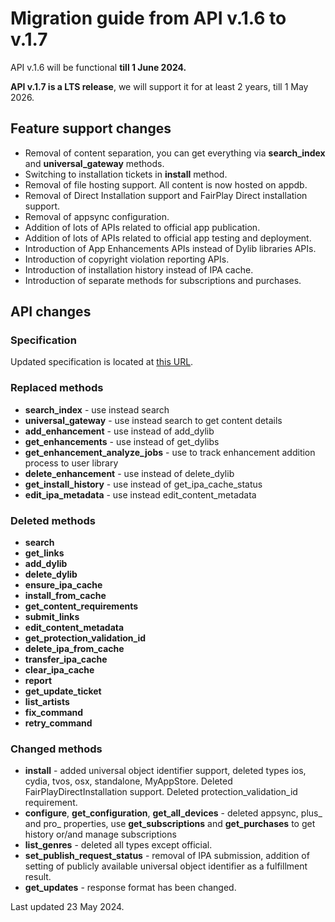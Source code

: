 # Migration guide from API v.1.6 to v.1.7

API v.1.6 will be functional **till 1 June 2024.**

**API v.1.7 is a LTS release**, we will support it for at least 2 years, till 1 May 2026.

## Feature support changes

- Removal of content separation, you can get everything via **search_index** and **universal_gateway** methods.
- Switching to installation tickets in **install** method.
- Removal of file hosting support. All content is now hosted on appdb.
- Removal of Direct Installation support and FairPlay Direct installation support.
- Removal of appsync configuration.
- Addition of lots of APIs related to official app publication.
- Addition of lots of APIs related to official app testing and deployment.
- Introduction of App Enhancements APIs instead of Dylib libraries APIs.
- Introduction of copyright violation reporting APIs.
- Introduction of installation history instead of IPA cache.
- Introduction of separate methods for subscriptions and purchases.

## API changes

### Specification

Updated specification is located at [this URL](https://api.dbservices.to/v1.7/spec/).

### Replaced methods

- **search_index** - use instead search
- **universal_gateway** - use instead search to get content details
- **add_enhancement** - use instead of add_dylib
- **get_enhancements** - use instead of get_dylibs
- **get_enhancement_analyze_jobs** - use to track enhancement addition process to user library
- **delete_enhancement** - use instead of delete_dylib
- **get_install_history** - use instead of get_ipa_cache_status
- **edit_ipa_metadata** - use instead edit_content_metadata

### Deleted methods

- **search**
- **get_links**
- **add_dylib**
- **delete_dylib**
- **ensure_ipa_cache**
- **install_from_cache**
- **get_content_requirements**
- **submit_links**
- **edit_content_metadata**
- **get_protection_validation_id**
- **delete_ipa_from_cache**
- **transfer_ipa_cache**
- **clear_ipa_cache**
- **report**
- **get_update_ticket**
- **list_artists**
- **fix_command**
- **retry_command**

### Changed methods
- **install** - added universal object identifier support, deleted types ios, cydia, tvos, osx, standalone, MyAppStore. Deleted FairPlayDirectInstallation support. Deleted protection_validation_id requirement.
- **configure**, **get_configuration**, **get_all_devices** - deleted appsync, plus_ and pro_ properties, use **get_subscriptions** and **get_purchases** to get history or/and manage subscriptions
- **list_genres** - deleted all types except official.
- **set_publish_request_status** - removal of IPA submission, addition of setting of publicly available universal object identifier as a fulfillment result.
- **get_updates** - response format has been changed.

Last updated 23 May 2024.
